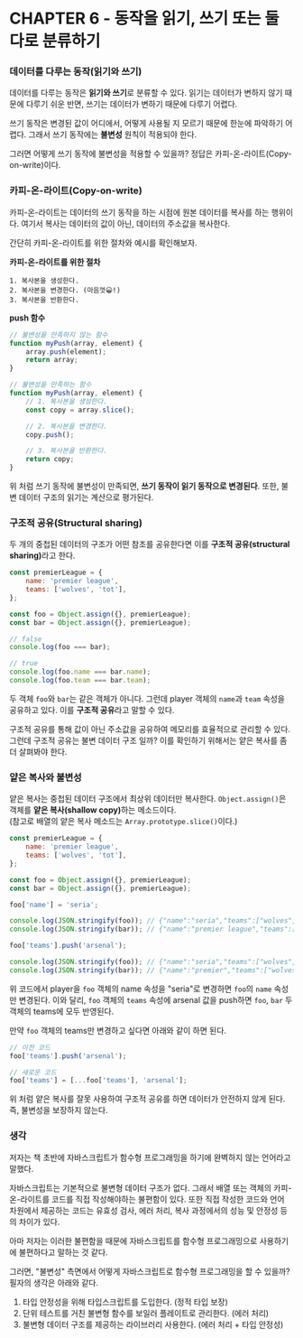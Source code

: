# CHAPTER 6 - 동작을 읽기, 쓰기 또는 둘 다로 분류하기

### 데이터를 다루는 동작(읽기와 쓰기)

데이터를 다루는 동작은 **읽기와 쓰기**로 분류할 수 있다. 읽기는 데이터가 변하지 않기 때문에 다루기 쉬운 반면, 쓰기는 데이터가 변하기 때문에 다루기 어렵다.

쓰기 동작은 변경된 값이 어디에서, 어떻게 사용될 지 모르기 때문에 한눈에 파악하기 어렵다. 그래서 쓰기 동작에는 **불변성** 원칙이 적용되야 한다.

그러면 어떻게 쓰기 동작에 불변성을 적용할 수 있을까? 정답은 카피-온-라이트(Copy-on-write)이다.

### 카피-온-라이트(Copy-on-write)

카피-온-라이트는 데이터의 쓰기 동작을 하는 시점에 원본 데이터를 복사를 하는 행위이다. 여기서 복사는 데이터의 값이 아닌, 데이터의 주소값을 복사한다.

간단히 카피-온-라이트를 위한 절차와 예시를 확인해보자.

**카피-온-라이트를 위한 절차**

```
1. 복사본을 생성한다.
2. 복사본을 변경한다. (마음껏😀!)
3. 복사본을 반환한다.
```

**push 함수**

```js
// 불변성을 만족하지 않는 함수
function myPush(array, element) {
	array.push(element);
	return array;
}

// 불변성을 만족하는 함수
function myPush(array, element) {
	// 1. 복사본을 생성한다.
	const copy = array.slice();

	// 2. 복사본을 변경한다.
	copy.push();

	// 3. 복사본을 반환한다.
	return copy;
}
```

위 처럼 쓰기 동작에 불변성이 만족되면, <b>쓰기 동작이 읽기 동작으로 변경된다</b>. 또한, 불변 데이터 구조의 읽기는 계산으로 평가된다.

### 구조적 공유(Structural sharing)

두 개의 중첩된 데이터의 구조가 어떤 참조를 공유한다면 이를 <b>구조적 공유(structural sharing)</b>라고 한다.

```js
const premierLeague = {
	name: 'premier league',
	teams: ['wolves', 'tot'],
};

const foo = Object.assign({}, premierLeague);
const bar = Object.assign({}, premierLeague);

// false
console.log(foo === bar);

// true
console.log(foo.name === bar.name);
console.log(foo.team === bar.team);
```

두 객체 `foo`와 `bar`는 같은 객체가 아니다. 그런데 player 객체의 `name`과 `team` 속성을 공유하고 있다. 이를 <b>구조적 공유</b>라고 말할 수 있다.

구조적 공유를 통해 값이 아닌 주소값을 공유하여 메모리를 효율적으로 관리할 수 있다. 그런데 구조적 공유는 불변 데이터 구조 일까? 이를 확인하기 위해서는 얕은 복사를 좀 더 살펴봐야 한다.

### 얕은 복사와 불변성

얕은 복사는 중첩된 데이터 구조에서 최상위 데이터만 복사한다. `Object.assign()`은 객체를 <b>얕은 복사(shallow copy)</b>하는 메소드이다.  
(참고로 배열의 얕은 복사 메소드는 `Array.prototype.slice()`이다.)

```js
const premierLeague = {
	name: 'premier league',
	teams: ['wolves', 'tot'],
};

const foo = Object.assign({}, premierLeague);
const bar = Object.assign({}, premierLeague);

foo['name'] = 'seria';

console.log(JSON.stringify(foo)); // {"name":"seria","teams":["wolves","tot"]}
console.log(JSON.stringify(bar)); // {"name":"premier league","teams":["wolves","tot"]}

foo['teams'].push('arsenal');

console.log(JSON.stringify(foo)); // {"name":"seria","teams":["wolves","tot","arsenal"]}
console.log(JSON.stringify(bar)); // {"name":"premier","teams":["wolves","tot","arsenal"]}
```

위 코드에서 player을 `foo` 객체의 name 속성을 "seria"로 변경하면 `foo`의 `name` 속성만 변경된다. 이와 달리, `foo` 객체의 `teams` 속성에 arsenal 값을 push하면 `foo`, `bar` 두 객체의 teams에 모두 반영된다.

만약 `foo` 객체의 teams만 변경하고 싶다면 아래와 같이 하면 된다.

```js
// 이전 코드
foo['teams'].push('arsenal');

// 새로운 코드
foo['teams'] = [...foo['teams'], 'arsenal'];
```

위 처럼 얕은 복사를 잘못 사용하여 구조적 공유를 하면 데이터가 안전하지 않게 된다. 즉, 불변성을 보장하지 않는다.

### 생각

저자는 책 초반에 자바스크립트가 함수형 프로그래밍을 하기에 완벽하지 않는 언어라고 말했다.

자바스크립트는 기본적으로 불변형 데이터 구조가 없다. 그래서 배열 또는 객체의 카피-온-라이트를 코드를 직접 작성해야하는 불편함이 있다. 또한 직접 작성한 코드와 언어 차원에서 제공하는 코드는 유효성 검사, 에러 처리, 복사 과정에서의 성능 및 안정성 등의 차이가 있다.

아마 저자는 이러한 불편함을 때문에 자바스크립트를 함수형 프로그래밍으로 사용하기에 불편하다고 말하는 것 같다.

그러면, "불변성" 측면에서 어떻게 자바스크립트로 함수형 프로그래밍을 할 수 있을까? 필자의 생각은 아래와 같다.

1. 타입 안정성을 위해 타입스크립트를 도입한다. (정적 타입 보장)
2. 단위 테스트를 거친 불변형 함수를 보일러 플레이트로 관리한다. (에러 처리)
3. 불변형 데이터 구조를 제공하는 라이브러리 사용한다. (에러 처리 + 타입 안정성)
